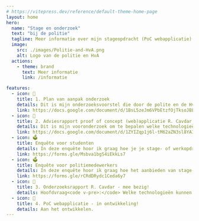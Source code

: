 ```yaml
---
# https://vitepress.dev/reference/default-theme-home-page
layout: home
hero:
  name: "Stage en onderzoek"
  text: "bij de politie"
  tagline: Meer informatie over mijn stageopdracht (PoC webapplicatie) en onderzoek die ik uitvooer voor de politie kan je hier op deze website vinden.
  image:
    src: ./images/Politie-and-HvA.png
    alt: Logo van de politie en HvA
  actions:
    - theme: brand
      text: Meer informatie
      link: /informatie

features:
  - icon: 📝
    title: 1. Plan van aanpak onderzoek
    details: Dit is mijn onderzoeksvoorstel die door de polite en de HvA is goedgekeurd.
    link: https://docs.google.com/document/d/1BsL5zeJm6VPbEtzfOjTksoJBLSRJja40V4hfbeUqh6M/edit?usp=sharing
  - icon: 📄
    title: 2. Adviesrapport proof of concept (web)applicatie R. Cavdar
    details: Dit is mijn vooronderzoek om te bepalen welke technologieën het meest geschikt zijn voor deze proof of concept.
    link: https://docs.google.com/document/d/1ZYIZqp1j6l-tM62aZN3sl8YAIrpgRf7MGCfLjtA6nzM/edit?usp=sharing
  - icon: 🗳️
    title: Enquête voor studenten
    details: In deze enquête hoor ik graag hoe je je stage- of werkopdracht bij de politie hebt gevonden en ervaren. Jouw input verbetert het matchingsproces.
    link: https://forms.gle/Msbva1bgS4iEkkLs7
  - icon: 🗳️
    title: Enquête voor politiemedewerkers
    details: In deze enquête hoor ik graag hoe het aanbieden van stage- en werkopdrachten binnen de politie verloopt. Zo kan ik de systemen en procedures beter begrijpen en verbeteren.
    link: https://forms.gle/rCRdDRydc1Ceda6y7
  - icon: 🔬
    title: 3. Onderzoeksrapport R. Cavdar - mee bezig!
    details: Hoofdvraag<code v-pre>:</code> Welke technologieën kunnen er het beste gebruikt worden om studenten optimaal te matchen met wat er binnen de politie beschikbaar is?
  - icon: 🚀
    title: 4. PoC webapplicatie - in ontwikkeling!
    details: Aan het ontwikkelen.
---
```


<style module>
.button {
  color: red;
  font-weight: bold;
}
</style>